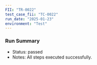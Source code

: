 ```yaml
---
FII: "TR-0022"
test_case_fii: "TC-0022"
run_date: "2025-01-23"
environment: "Test"
---
```


### Run Summary
- Status: passed
- Notes: All steps executed successfully.
